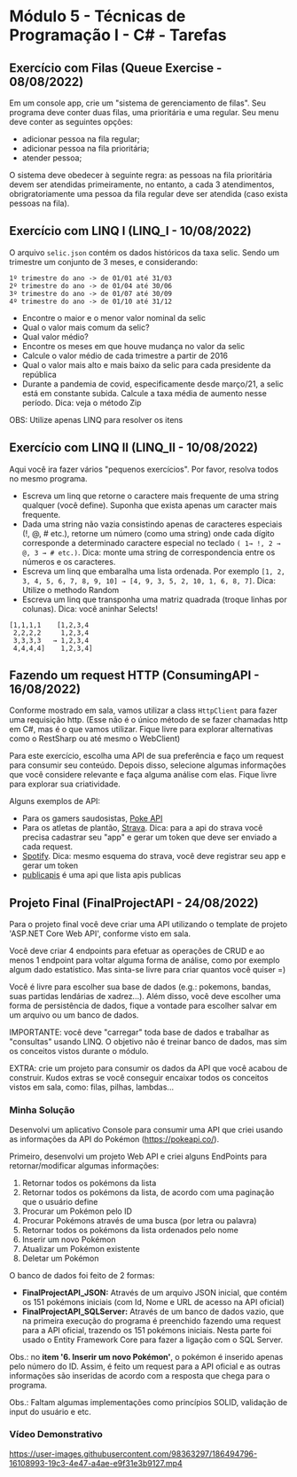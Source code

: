 # Módulo 5 - Técnicas de Programação I - C# - Tarefas

## Exercício com Filas (Queue Exercise - 08/08/2022)

Em um console app, crie um "sistema de gerenciamento de filas". Seu programa deve conter duas filas, uma prioritária e uma regular. Seu menu deve conter as seguintes opções:
- adicionar pessoa na fila regular;
- adicionar pessoa na fila prioritária;
- atender pessoa;

O sistema deve obedecer à seguinte regra: as pessoas na fila prioritária devem ser atendidas primeiramente, no entanto, a cada 3 atendimentos, obrigratoriamente uma pessoa da fila regular deve ser atendida (caso exista pessoas na fila).

## Exercício com LINQ I (LINQ_I - 10/08/2022)

O arquivo `selic.json` contém os dados históricos da taxa selic. Sendo um trimestre um conjunto de 3 meses, e considerando:
```
1º trimestre do ano -> de 01/01 até 31/03
2º trimestre do ano -> de 01/04 até 30/06
3º trimestre do ano -> de 01/07 até 30/09
4º trimestre do ano -> de 01/10 até 31/12
```
- Encontre o maior e o menor valor nominal da selic
- Qual o valor mais comum da selic?
- Qual valor médio?
- Encontre os meses em que houve mudança no valor da selic
- Calcule o valor médio de cada trimestre a partir de 2016
- Qual o valor mais alto e mais baixo da selic para cada presidente da república
- Durante a pandemia de covid, especificamente desde março/21, a selic está em constante subida. Calcule a taxa média de aumento nesse período. Dica: veja o método Zip

OBS: Utilize apenas LINQ para resolver os itens

## Exercício com LINQ II (LINQ_II - 10/08/2022)

Aqui você ira fazer vários "pequenos exercícios". Por favor, resolva todos no mesmo programa.

- Escreva um linq que retorne o caractere mais frequente de uma string qualquer (você define). Suponha que exista apenas um caracter mais frequente.
- Dada uma string não vazia consistindo apenas de caracteres especiais (!, @, # etc.), retorne um número (como uma string) onde cada dígito corresponde a determinado caractere especial no teclado ```( 1→ !, 2 → @, 3 → # etc.)```. Dica: monte uma string de correspondencia entre os números e os caracteres.
- Escreva um linq que embaralha uma lista ordenada. Por exemplo ```[1, 2, 3, 4, 5, 6, 7, 8, 9, 10] → [4, 9, 3, 5, 2, 10, 1, 6, 8, 7]```. Dica: Utilize o methodo Random
- Escreva um linq que transponha uma matriz quadrada (troque linhas por colunas). Dica: você aninhar Selects!
```
[1,1,1,1    [1,2,3,4
 2,2,2,2     1,2,3,4
 3,3,3,3   → 1,2,3,4
 4,4,4,4]    1,2,3,4]
 ```

## Fazendo um request HTTP (ConsumingAPI - 16/08/2022)
Conforme mostrado em sala, vamos utilizar a class `HttpClient` para fazer uma requisição http. (Esse não é o único método de se fazer chamadas http em C#, mas é o que vamos utilizar. Fique livre para explorar alternativas como o RestSharp ou até mesmo o WebClient)

Para este exercício, escolha uma API de sua preferência e faço um request para consumir seu conteúdo. Depois disso, selecione algumas informações que você considere relevante e faça alguma análise com elas. Fique livre para explorar sua criatividade.

Alguns exemplos de API:
 - Para os gamers saudosistas, [Poke API](https://pokeapi.co/)
 - Para os atletas de plantão, [Strava](https://developers.strava.com/). Dica: para a api do strava você precisa cadastrar seu "app" e gerar um token que deve ser enviado a cada request.
 - [Spotify](https://developer.spotify.com/documentation/web-api/quick-start/). Dica: mesmo esquema do strava, você deve registrar seu app e gerar um token
 - [publicapis](https://api.publicapis.org/entries) é uma api que lista apis publicas

## Projeto Final (FinalProjectAPI - 24/08/2022)

Para o projeto final você deve criar uma API utilizando o template de projeto 'ASP.NET Core Web API', conforme visto em sala.

Você deve criar 4 endpoints para efetuar as operações de CRUD e ao menos 1 endpoint para voltar alguma forma de análise, como por exemplo algum dado estatístico. Mas sinta-se livre para criar quantos você quiser =)

Você é livre para escolher sua base de dados (e.g.: pokemons, bandas, suas partidas lendárias de xadrez...). Além disso, você deve escolher uma forma de persistência de dados, fique a vontade para escolher salvar em um arquivo ou um banco de dados.

IMPORTANTE: você deve "carregar" toda base de dados e trabalhar as "consultas" usando LINQ. O objetivo não é treinar banco de dados, mas sim os conceitos vistos durante o módulo.

EXTRA: crie um projeto para consumir os dados da API que você acabou de construir. Kudos extras se você conseguir encaixar todos os conceitos vistos em sala, como: filas, pilhas, lambdas...

### Minha Solução

Desenvolvi um aplicativo Console para consumir uma API que criei usando as informações da API do Pokémon (https://pokeapi.co/). 

Primeiro, desenvolvi um projeto Web API e criei alguns EndPoints para retornar/modificar algumas informações:
1. Retornar todos os pokémons da lista
2. Retornar todos os pokémons da lista, de acordo com uma paginação que o usuário define
3. Procurar um Pokémon pelo ID
4. Procurar Pokémons através de uma busca (por letra ou palavra)
5. Retornar todos os pokémons da lista ordenados pelo nome
6. Inserir um novo Pokémon
7. Atualizar um Pokémon existente
8. Deletar um Pokémon

O banco de dados foi feito de 2 formas:
- **FinalProjectAPI_JSON:** Através de um arquivo JSON inicial, que contém os 151 pokémons iniciais (com Id, Nome e URL de acesso na API oficial)
- **FinalProjectAPI_SQLServer:** Através de um banco de dados vazio, que na primeira execução do programa é preenchido fazendo uma request para a API oficial, trazendo os 151 pokémons iniciais. Nesta parte foi usado o Entity Framework Core para fazer a ligação com o SQL Server.

Obs.: no **item '6. Inserir um novo Pokémon'**, o pokémon é inserido apenas pelo número do ID. Assim, é feito um request para a API oficial e as outras informações são inseridas de acordo com a resposta que chega para o programa.

Obs.: Faltam algumas implementações como princípios SOLID, validação de input do usuário e etc.

### Vídeo Demonstrativo
https://user-images.githubusercontent.com/98363297/186494796-16108993-19c3-4e47-a4ae-e9f31e3b9127.mp4
